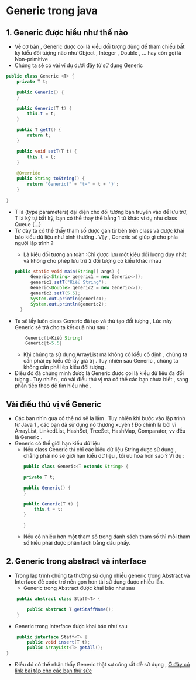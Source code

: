 # Generic trong java
## 1. Generic được hiểu như thế nào
- Về cơ bản , Generic được coi là kiểu đối tượng dùng để tham chiếu bất kỳ kiểu đối tượng nào
như Object , Integer , Double , ... hay còn gọi là Non-primitive . 
- Chúng ta sẽ có vài ví dụ dưới đây từ sử dụng Generic
```Java
public class Generic <T> {
    private T t;

    public Generic() {
    }

    public Generic(T t) {
        this.t = t;
    }

    public T getT() {
        return t;
    }

    public void setT(T t) {
        this.t = t;
    }
    
    @Override
    public String toString() {
        return "Generic{" + "t=" + t + '}';
    }
    
}
```
- T là (type parameters) đại diện cho đối tượng bạn truyền vào để lưu trữ, T là ký tự bất kỳ, bạn có thể thay thế bằng 1 từ khác ví dụ như class Queue<ItemType> {...}
- Từ đây ta có thể thấy tham số <T> được gán từ bên trên class và được khai báo kiểu dữ liệu như bình thường . Vậy , Generic sẽ giúp gì cho phía người lập trình ? 
  - Là kiểu đối tượng an toàn :Chỉ được lưu một kiểu đối lượng duy nhất và không cho phép lưu trữ 2 đối tượng có kiểu khác nhau 
  ```Java
  public static void main(String[] args) {
        Generic<String> generic1 = new Generic<>();
        generic1.setT("Kiểu String");
        Generic<Double> generic2 = new Generic<>();
        generic2.setT(5.5);
        System.out.println(generic1);
        System.out.println(generic2);
    }
  ```
- Ta sẽ lấy luôn class Generic đã tạo và thử tạo đối tượng , Lúc này Generic sẽ trả cho ta kết quả như sau : 
  ```Java
      Generic{t=Kiểu String}
      Generic{t=5.5}
  ```
  - Khi chúng ta sử dụng ArrayList mà không có kiểu cố định , chúng ta cần phải ép kiểu để lấy giá trị . Tuy nhiên sau Generic , chúng ta không cần phải ép kiểu đối tượng .
- Điều đó đã chứng minh được là Generic được coi là kiểu dữ liệu đa đối tượng . Tuy nhiên , có vài điều thú vị mà có thể các bạn chưa biết , sang phần tiếp theo để tìm hiểu nhé . 
## Vài điều thú vị về Generic
- Các bạn nhìn qua có thể nó sẽ lạ lẫm . Tuy nhiên khi bước vào lập trình từ Java 1 , các bạn đã sử dụng nó thường xuyên ! Đó chính là bởi vì ArrayList, LinkedList, HashSet, TreeSet, HashMap, Comparator, vv đều là Generic . 
- Generic có thể giới hạn kiểu dữ liệu 
  - Nếu class Generic <T extends String> thì chỉ các kiểu dữ liệu String được sử dụng , chẳng phải nó sẽ giới hạn kiểu dữ liệu , tối ưu hoá hơn sao ? Ví dụ : 
    ```Java
    public class Generic<T extends String> {

    private T t;

    public Generic() {
    }

    public Generic(T t) {
        this.t = t;
    }
    
    }
     ```
  - Nếu có nhiều hơn một tham số trong danh sách tham số thì mỗi tham số kiểu phải được phân tách bằng dấu phẩy.
## 2. Generic trong abstract và interface
- Trong lập trình chúng ta thường sử dụng nhiều generic trong Abstract và Interface để code trở nên gọn hơn tái sử dụng được nhiều lần.
  - Generic trong Abstract được khai báo như sau
```Java
    public abstract class Staff<T> {

        public abstract T getStaffName();
    }
```
  - Generic trong Interface được khai báo như sau
```Java
    public interface Staff<T> {
        public void insert(T t);
        public ArrayList<T> getAll();
}
```
- Điều đó có thể nhận thấy Generic thật sự cũng rất dễ sử dụng , [Ở đây có link bài tập cho các bạn thử sức](https://phohen.com/post/bai-tap-ve-generics-trong-java/6021745)
